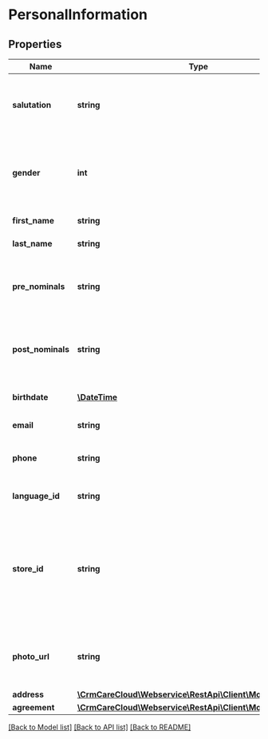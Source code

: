 # PersonalInformation

## Properties
Name | Type | Description | Notes
------------ | ------------- | ------------- | -------------
**salutation** | **string** | Customer&#x27;s salutation. If it is not set in POST or PUT calls, it will be generated automatically. | [optional] 
**gender** | **int** | Gender of the customer *Possible values: 1 - Male / 2 - Female / 3 - Miss / 4 - Private / 5 - Other * | [optional] 
**first_name** | **string** | First name of the customer. | [optional] 
**last_name** | **string** | Last name of the customer. | [optional] 
**pre_nominals** | **string** | Academic degrees, academic titles, other titles of customer placed before name. | [optional] 
**post_nominals** | **string** | Academic degrees, academic titles, other titles of customer placed after name. | [optional] 
**birthdate** | [**\DateTime**](\DateTime.md) | Customer&#x27;s date of birth. *(YYYY-MM-DD)* | [optional] 
**email** | **string** | Email of the customer. | [optional] 
**phone** | **string** | Phone number of the customer with international prefix (420000000000). | [optional] 
**language_id** | **string** | The unique ID of the language by ISO 639-1 code. | 
**store_id** | **string** | The unique ID of the original customer account store of registration. In case of the customer update, the request cant delete the parameter&#x27;s value. Only updated. | [optional] 
**photo_url** | **string** | URL address of the customer photo. If customer has no photo, this parameter is not send. | [optional] 
**address** | [**\CrmCareCloud\Webservice\RestApi\Client\Model\Address**](Address.md) |  | [optional] 
**agreement** | [**\CrmCareCloud\Webservice\RestApi\Client\Model\Agreement**](Agreement.md) |  | [optional] 

[[Back to Model list]](../../README.md#documentation-for-models) [[Back to API list]](../../README.md#documentation-for-api-endpoints) [[Back to README]](../../README.md)

